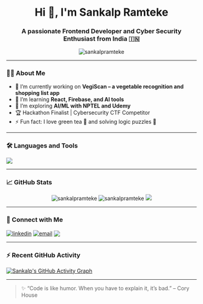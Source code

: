 <h1 align="center">Hi 👋, I'm Sankalp Ramteke</h1>
<h3 align="center">A passionate Frontend Developer and Cyber Security Enthusiast from India 🇮🇳</h3>

<p align="center">
  <img src="https://komarev.com/ghpvc/?username=sankalpramteke&label=Profile%20views&color=0e75b6&style=flat" alt="sankalpramteke" />
</p>

---

### 👨‍💻 About Me
- 🔭 I’m currently working on **VegiScan – a vegetable recognition and shopping list app**
- 🌱 I’m learning **React, Firebase, and AI tools**
- 🧠 I’m exploring **AI/ML with NPTEL and Udemy**
- 🏆 Hackathon Finalist | Cybersecurity CTF Competitor
- ⚡ Fun fact: I love green tea 🍵 and solving logic puzzles 🧩

---

### 🛠️ Languages and Tools

<p align="left">
  <img src="https://skillicons.dev/icons?i=html,css,js,react,python,c,cpp,firebase,nodejs,figma,linux" />
</p>

---

### 📈 GitHub Stats

<p align="center">
  <img src="https://github-readme-stats.vercel.app/api?username=sankalpramteke&show_icons=true&locale=en" alt="sankalpramteke" />
  <img src="https://github-readme-streak-stats.herokuapp.com/?user=sankalpramteke" alt="sankalpramteke" />
  <img src="https://github-readme-stats.vercel.app/api/top-langs?username=sankalpramteke&layout=compact" />
</p>

---

### 🔗 Connect with Me

<p align="left">
  <a href="https://linkedin.com/in/sankalpramteke" target="blank"><img align="center" src="https://img.shields.io/badge/LinkedIn-blue?logo=linkedin&style=for-the-badge" alt="linkedin" /></a>
  <a href="mailto:sankalpramteke@gmail.com"><img align="center" src="https://img.shields.io/badge/Gmail-D14836?logo=gmail&style=for-the-badge&logoColor=white" alt="email" /></a>
  <a href="https://instagram.com/sankalp.codes"><img align="center" src="https://img.shields.io/badge/Instagram-%23E4405F?logo=instagram&style=for-the-badge&logoColor=white" /></a>
</p>

---

### ⚡ Recent GitHub Activity

[![Sankalp's GitHub Activity Graph](https://github-readme-activity-graph.vercel.app/graph?username=sankalpramteke&bg_color=0d1117&color=58a6ff&line=4c8ed9&point=1abc9c&area=true&hide_border=true)](https://github.com/sankalpramteke)

---

> ✨ “Code is like humor. When you have to explain it, it’s bad.” – Cory House

